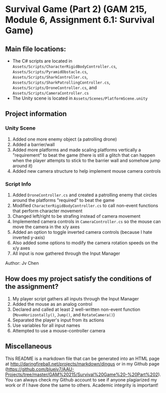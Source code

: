 # Survival Game (Part 2) (GAM 215, Module 6, Assignment 6.1: Survival Game)

## Main file locations:

* The C# scripts are located in `Assets/Scripts/CharacterRigidBodyController.cs`, `Assets/Scripts/PyramidObstacle.cs`,
`Assets/Scripts/SharkController.cs`, `Assets/Scripts/SharkPatrollingController.cs`, `Assets/Scripts/DroneController.cs`, and
`Assets/Scripts/CameraController.cs`
* The Unity scene is located in `Assets/Scenes/PlatformScene.unity`

## Project information

### Unity Scene

1. Added one more enemy object (a patrolling drone)
2. Added a barrier/wall
3. Added more platforms and made scaling platforms vertically a "requirement" to beat the game
(there is still a glitch that can happen when the player attempts to stick to the barrier wall and somehow jump around it)
4. Added new camera structure to help implement mouse camera controls

### Script Info

1. Added `DroneController.cs` and created a patrolling enemy that circles around the platforms "required" to beat the game
2. Modified `CharacterRigidBodyController.cs` to call non-event functions that perform character movement
3. Changed left/right to be strafing instead of camera movement
4. Implemented camera controls in `CameraController.cs` so the mouse can move the camera in the x/y axes
  1. Added an option to toggle inverted camera controls (because I hate inverted y-axis)
  2. Also added some options to modify the camera rotation speeds on the x/y axes
5. All input is now gathered through the Input Manager

Author: Jv Chen

## How does my project satisfy the conditions of the assignment?

1. My player script gathers all inputs through the Input Manager
2. Added the mouse as an analog control
3. Declared and called at least 2 well-written non-event function (`MoveHorizontally()`, `Jump()`, and `RotateCamera()`)
4. Separated the player's input from its actions
5. Use variables for all input names
6. Attempted to use a mouse-controller camera

## Miscellaneous

This README is a markdown file that can be generated into an HTML page at http://daringfireball.net/projects/markdown/dingus or
in my Github page (https://github.com/bluejv7/AAU-Projects/tree/master/GAM%20215/Survival%20Game%20-%20Part%202).  You can always check my Github account to see if anyone
plagiarized my work or if I have done the same to others.  Academic integrity is important!